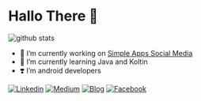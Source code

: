 # Hallo There 👋

![github stats](https://github-readme-stats.vercel.app/api?username=makhalibagas&show_icons=true)

- 🔭 I’m currently working on [Simple Apps Social Media](https://github.com/makhalibagas/Aplikasi-Post)
- 🌱 I’m currently learning Java and Koltin
-  :heavy_heart_exclamation:   I’m android developers 	

[![Linkedin](https://cdn4.iconfinder.com/data/icons/social-media-2210/24/Linkedin-16.png)](https://www.linkedin.com/in/makhalibagas)
[![Medium](https://cdn4.iconfinder.com/data/icons/social-media-2210/24/Medium-16.png)](https://medium.com/@makhalibagas)
[![Blog](https://cdn1.iconfinder.com/data/icons/logotypes/32/blogger-16.png)](http://makhalibagas.blogspot.com)
[![Facebook](https://cdn4.iconfinder.com/data/icons/social-media-2210/24/Facebook-16.png)](https://web.facebook.com/makhalibagass)

